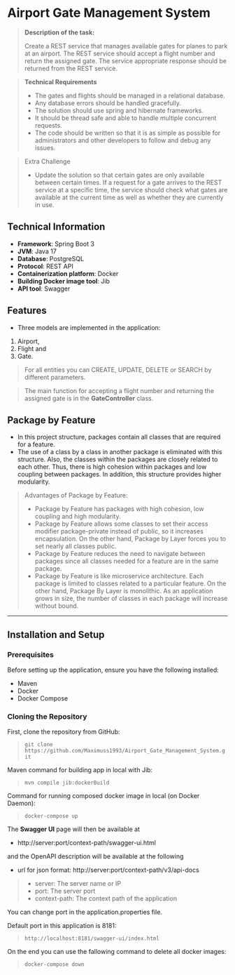 # **Airport Gate Management System**

> **Description of the task:**
> 
> Create a REST service that manages available gates for planes to park at an 
> airport. The REST service should accept a flight number and return the 
> assigned gate. The service appropriate response should be returned from 
> the REST service.

> **Technical Requirements**
> - The gates and flights should be managed in a relational database.
> - Any database errors should be handled gracefully.
> - The solution should use spring and hibernate frameworks.
> - It should be thread safe and able to handle multiple concurrent requests.
> - The code should be written so that it is as simple as possible for 
> administrators and other developers to follow and debug any issues.

> Extra Challenge
> - Update the solution so that certain gates are only available between certain 
times. If a request for a gate arrives to the REST service at a specific time, 
the service should check what gates are available at the current time as well 
as whether they are currently in use.

## Technical Information
- **Framework**: Spring Boot 3
- **JVM**: Java 17
- **Database**: PostgreSQL
- **Protocol**: REST API
- **Containerization platform**: Docker
- **Building Docker image tool**: Jib
- **API tool**: Swagger

[//]: # (**Authentication**: &#40;if applicable&#41; &#41;)
[//]: # (JWT, OAuth 2.0, Basic Authentication &#41;)

## Features
- Three models are implemented in the application:
1. Airport,
2. Flight and
3. Gate.

>For all entities you can CREATE, UPDATE, DELETE or SEARCH by different 
parameters.

>The main function for accepting a flight number and returning the assigned 
gate is in the **GateController** class.

## Package by Feature
- In this project structure, packages contain all classes that are required 
for a feature.
- The use of a class by a class in another package is eliminated with this 
structure. Also, the classes within the packages are closely related to each 
other. Thus, there is high cohesion within packages and low coupling between 
packages. In addition, this structure provides higher modularity.

> Advantages of Package by Feature:
> - Package by Feature has packages with high cohesion, low 
coupling and high modularity.
> - Package by Feature allows some classes to set their access modifier 
package-private instead of public, so it increases encapsulation. On the other 
hand, Package by Layer forces you to set nearly all classes public.
> - Package by Feature reduces the need to navigate between packages since all 
classes needed for a feature are in the same package.
> - Package by Feature is like microservice architecture. Each package is 
limited to classes related to a particular feature. On the other hand, Package 
By Layer is monolithic. As an application grows in size, the number of classes 
in each package will increase without bound.
*****
## Installation and Setup

### Prerequisites
Before setting up the application, ensure you have the following installed:
- Maven
- Docker
- Docker Compose

### Cloning the Repository

First, clone the repository from GitHub:
> `git clone https://github.com/Maximuss1993/Airport_Gate_Management_System.git`

Maven command for building app in local with Jib:
> `mvn compile jib:dockerBuild`

Command for running composed docker image in local (on Docker Daemon):
> `docker-compose up`

The **Swagger UI** page will then be available at
- http://server:port/context-path/swagger-ui.html

and the OpenAPI description will be available at the following
- url for json format: http://server:port/context-path/v3/api-docs

> - server: The server name or IP
> - port: The server port
> - context-path: The context path of the application

You can change port in the application.properties file.

Default port in this application is 8181:
> `http://localhost:8181/swagger-ui/index.html`

On the end you can use the fallowing command to delete all docker images:
> `docker-compose down`